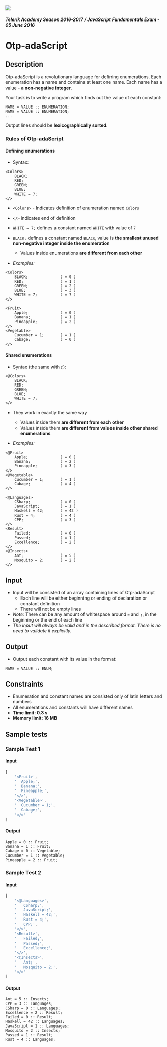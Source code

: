 <img src="https://raw.githubusercontent.com/TelerikAcademy/Common/master/logos/telerik-header-logo.png" />

#### _Telerik Academy Season 2016-2017 / JavaScript Fundamentals Exam - 05 June 2016_

# Otp-adaScript

## Description
Otp-adaScript is a revolutionary language for defining enumerations. Each enumeration has a name and contains at least one name. Each name has a value - **a non-negative integer**.

Your task is to write a program which finds out the value of each constant:

```
NAME = VALUE :: ENUMERATION;
NAME = VALUE :: ENUMERATION;
...
```

Output lines should be **lexicographically sorted**.

### Rules of Otp-adaScript

#### Defining enumerations
- Syntax:

```
<Colors>
	BLACK;
	RED;
	GREEN;
	BLUE;
	WHITE = 7;
</>
```

- `<Colors>` - Indicates definition of enumeration named `Colors`
- `</>` indicates end of definition
- `WHITE = 7;` defines a constant named `WHITE` with value of `7`
- `BLACK;` defines a constant named `BLACK`, value is **the smallest unused non-negative integer inside the enumeration**
  - Values inside enumerations **are different from each other**

- _Examples:_

```
<Colors>
	BLACK;              ( = 0 )
	RED;                ( = 1 )
	GREEN;              ( = 2 )
	BLUE;               ( = 3 )
	WHITE = 7;          ( = 7 )
</>
```

```
<Fruit>
	Apple;              ( = 0 )
	Banana;             ( = 1 )
	Pineapple;          ( = 2 )
</>
<Vegetable>
	Cucumber = 1;       ( = 1 )
	Cabage;             ( = 0 )
</>
```

#### Shared enumerations
- Syntax (the same with `@`):

```
<@Colors>
	BLACK;
	RED;
	GREEN;
	BLUE;
	WHITE = 7;
</>
```

- They work in exactly the same way
  - Values inside them **are different from each other**
  - Values inside them **are different from values inside other shared enumerations**

- _Examples:_

```
<@Fruit>
	Apple;              ( = 0 )
	Banana;             ( = 2 )
	Pineapple;          ( = 3 )
</>
<@Vegetable>
	Cucumber = 1;       ( = 1 )
	Cabage;             ( = 4 )
</>
```

```
<@Languages>
	CSharp;             ( = 0 )
	JavaScript;         ( = 1 )
	Haskell = 42;       ( = 42 )
	Rust = 4;           ( = 4 )
	CPP;                ( = 3 )
</>
<Result>
	Failed;             ( = 0 )
	Passed;             ( = 1 )
	Excellence;         ( = 2 )
</>
<@Insects>
	Ant;                ( = 5 )
	Mosquito = 2;       ( = 2 )
</>
```

## Input
- Input will be consisted of an array containing lines of Otp-adaScript
  - Each line will be either beginning or ending of declaration or constant definition
  - There will not be empty lines
- _Note:_ There can be any amount of whitespace around `=` and `;`, in the beginning or the end of each line
- _The input will always be valid and in the described format. There is no need to validate it explicitly._

## Output
- Output each constant with its value in the format:

```
NAME = VALUE :: ENUM;
```

## Constraints
- Enumeration and constant names are consisted only of latin letters and numbers
- All enumerations and constants will have different names
- **Time limit: 0.3 s**
- **Memory limit: 16 MB**

## Sample tests

### Sample Test 1

#### Input
```js
[
	'<Fruit>',
	'  Apple;',
	'  Banana;',
	'  Pineapple;',
	'</>',
	'<Vegetable>',
	'  Cucumber = 1;',
	'  Cabage;',
	'</>'
]
```

#### Output
```
Apple = 0 :: Fruit;
Banana = 1 :: Fruit;
Cabage = 0 :: Vegetable;
Cucumber = 1 :: Vegetable;
Pineapple = 2 :: Fruit;
```

### Sample Test 2

#### Input
```js
[
	'<@Languages>',
	'	CSharp;',
	'	JavaScript;',
	'	Haskell = 42;',
	'	Rust = 4;',
	'	CPP;',
	'</>',
	'<Result>',
	'	Failed;',
	'	Passed;',
	'	Excellence;',
	'</>',
	'<@Insects>',
	'	Ant;',
	'	Mosquito = 2;',
	'</>'
]
```

#### Output
```
Ant = 5 :: Insects;
CPP = 3 :: Languages;
CSharp = 0 :: Languages;
Excellence = 2 :: Result;
Failed = 0 :: Result;
Haskell = 42 :: Languages;
JavaScript = 1 :: Languages;
Mosquito = 2 :: Insects;
Passed = 1 :: Result;
Rust = 4 :: Languages;
```

